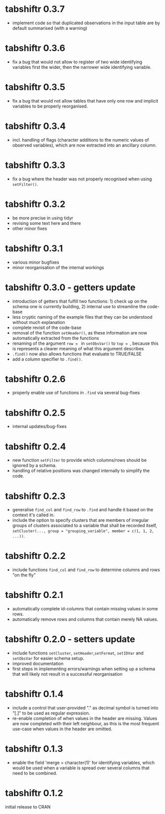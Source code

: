 # tabshiftr 0.3.7

- implement code so that duplicated observations in the input table are by default summarised (with a warning)

# tabshiftr 0.3.6

- fix a bug that would not allow to register of two wide identifying variables first the wider, then the narrower wide identifying variable.

# tabshiftr 0.3.5

- fix a bug that would not allow tables that have only one row and implicit variables to be properly reorganised.

# tabshiftr 0.3.4

- incl. handling of flags (character additions to the numeric values of observed variables), which are now extracted into an ancillary column.

# tabshiftr 0.3.3

- fix a bug where the header was not properly recognised when using `setFilter()`.

# tabshiftr 0.3.2

- be more precise in using tidyr
- revising some text here and there
- other minor fixes

# tabshiftr 0.3.1

- various minor bugfixes
- minor reorganisation of the internal workings

# tabshiftr 0.3.0 - getters update

- introduction of getters that fulfill two functions: 1) check up on the schema one is currently building, 2) internal use to streamline the code-base
- less cryptic naming of the example files that they can be understood without much explanation
- complete revisit of the code-base
- removal of the function `setHeader()`, as these information are now automatically extracted from the functions
- renaming of the argument `row = ` in `setObsVar()` to `top = `, because this is represents a clearer meaning of what this argument describes
- `.find()` now also allows functions that evaluate to TRUE/FALSE
- add a column specifier to `.find()`.


# tabshiftr 0.2.6

- properly enable use of functions in `.find` via several bug-fixes

# tabshiftr 0.2.5

- internal updates/bug-fixes

# tabshiftr 0.2.4

- new function `setFilter` to provide which columns/rows should be ignored by a schema.
- handling of relative positions was changed internally to simplify the code.

# tabshiftr 0.2.3

- generalise `find_col` and `find_row` to `.find` and handle it based on the context it's called in.
- include the option to specify clusters that are members of irregular groups of clusters associated to a variable that shall be recorded itself, `setCluster(..., group = "grouping_variable", member = c(1, 1, 2, ...))`.

# tabshiftr 0.2.2

- include functions `find_col` and `find_row` to determine columns and rows \"on the fly\"

# tabshiftr 0.2.1

- automatically complete id-columns that contain missing values in some rows.
- automatically remove rows and columns that contain merely NA values.

# tabshiftr 0.2.0 - setters update

- include functions `setCluster`, `setHeader`,`setFormat`, `setIDVar` and `setObsVar` for easier schema setup.
- improved documentation
- first steps in implementing errors/warnings when setting up a schema that will likely not result in a successful reorganisation


# tabshiftr 0.1.4

- include a control that user-provided "." as decimal symbol is turned into "[.]" to be used as regular expression.
- re-enable completion of when values in the header are missing. Values are now completed with their left neighbour, as this is the most frequent use-case when values in the header are omitted.

# tabshiftr 0.1.3

- enable the field 'merge = character(1)' for identifying variables, which would be used when a variable is spread over several columns that need to be combined.

# tabshiftr 0.1.2

initial release to CRAN
